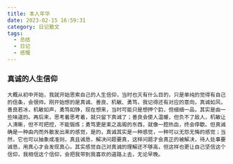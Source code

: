 ```yaml
---
title: 本人年华
date: 2023-02-15 16:59:31
category: 日记散文
tags:
  - 总结
  - 日记
  - 感慨
---
```


<!--more-->
### 真诚的人生信仰
    大概从初中开始，我就开始思索自己的人生信仰，当时也灭有什么目的，只是单纯的觉得有自己的信条，会很帅。刚开始想的是真诚、善良、机敏、勇笃，我记得还有对应的意向，真诚如风，善良若冰，机敏如声，勇笃如铮，现在想来，当时可能只是想押个韵，但细细一品，其实是由一些味道的。再后来，思考着思考着，就只留下真诚了；善良会使人温暖，但负不了敌人，机敏让人清晰，但不可把控，不能锻炼；勇笃更是束之高阁的东西，就像一腔热血，终会停歇。但真诚确是一种由内而外散发出来的感觉，是的，真诚其实是一种感觉，一种可以无怨无悔的感觉；当然，它也可以抽象成准则，真且诚恳，解决问题要真，这样问题才会真正的被解决，待人处事要诚恳，用真心才会发现真心。其实感觉自己对真诚的理解还不够高，但这样也更让自己坚信这个信仰，我相信这个信仰，会把我带到我喜欢的道路上去，无论早晚。

